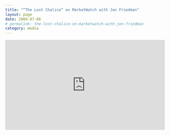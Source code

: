 ```yaml
---
title: "“The Lost Chalice” on MarketWatch with Jon Friedman"
layout: page
date: 2009-07-06
# permalink: the-lost-chalice-on-marketwatch-with-jon-friedman
category: media
---
```

<iframe frameborder="0" scrolling="no" width="512" height="288" src="http://live.wsj.com/public/page/embed-646C1CD8_73A7_45E6_9A52_FCF993DE9C2B.html"></iframe>
